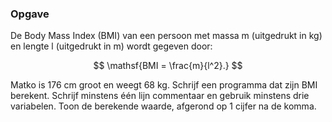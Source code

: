 ### Opgave

De Body Mass Index (BMI) van een persoon met massa m (uitgedrukt in kg) en lengte l (uitgedrukt in m) wordt gegeven door:

$$
\mathsf{BMI = \frac{m}{l^2}.}
$$

Matko is 176 cm groot en weegt 68 kg. Schrijf een programma dat zijn BMI berekent. Schrijf minstens één lijn commentaar en gebruik minstens drie variabelen. Toon de berekende waarde, afgerond op 1 cijfer na de komma.
